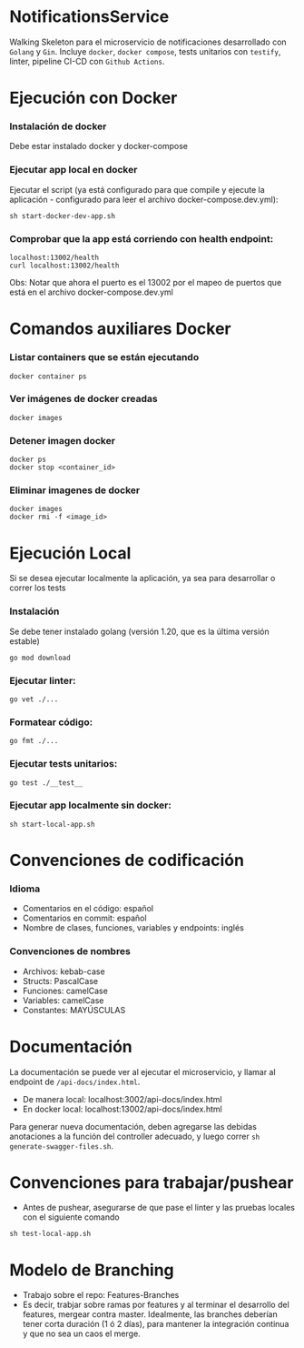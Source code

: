 # NotificationsService
Walking Skeleton para el microservicio de notificaciones desarrollado con `Golang` y `Gin`.
Incluye `docker`, `docker compose`, tests unitarios con `testify`, linter, pipeline CI-CD con `Github Actions`. 


# Ejecución con Docker

### Instalación de docker
Debe estar instalado docker y docker-compose

### Ejecutar app local en docker
Ejecutar el script (ya está configurado para que compile y ejecute la aplicación - configurado para leer el archivo docker-compose.dev.yml):
```
sh start-docker-dev-app.sh
```

### Comprobar que la app está corriendo con health endpoint:
```
localhost:13002/health
curl localhost:13002/health
```
Obs: Notar que ahora el puerto es el 13002 por el mapeo de puertos que está en el archivo docker-compose.dev.yml


# Comandos auxiliares Docker

### Listar containers que se están ejecutando
```
docker container ps
```

### Ver imágenes de docker creadas
```
docker images
```

### Detener imagen docker
```
docker ps
docker stop <container_id>
```

### Eliminar imagenes de docker
```
docker images
docker rmi -f <image_id>
```

# Ejecución Local

Si se desea ejecutar localmente la aplicación, ya sea para desarrollar o correr los tests


### Instalación
Se debe tener instalado golang (versión 1.20, que es la última versión estable)
```
go mod download
```

### Ejecutar linter:
```
go vet ./...
```

### Formatear código:
```
go fmt ./...
```

### Ejecutar tests unitarios:
```
go test ./__test__
```

### Ejecutar app localmente sin docker:
```
sh start-local-app.sh
```


# Convenciones de codificación

### Idioma
- Comentarios en el código: español
- Comentarios en commit: español
- Nombre de clases, funciones, variables y endpoints: inglés

### Convenciones de nombres
- Archivos: kebab-case
- Structs: PascalCase
- Funciones: camelCase
- Variables: camelCase
- Constantes: MAYÚSCULAS

# Documentación

La documentación se puede ver al ejecutar el microservicio, y llamar al endpoint de `/api-docs/index.html`.
 - De manera local: localhost:3002/api-docs/index.html
 - En docker local: localhost:13002/api-docs/index.html

Para generar nueva documentación, deben agregarse las debidas anotaciones a la función del controller adecuado, y luego correr `sh generate-swagger-files.sh`.

# Convenciones para trabajar/pushear

- Antes de pushear, asegurarse de que pase el linter y las pruebas locales con el siguiente comando
```
sh test-local-app.sh
```

# Modelo de Branching
- Trabajo sobre el repo: Features-Branches
- Es decir, trabjar sobre ramas por features y al terminar el desarrollo del features, mergear contra master. Idealmente, las branches deberían tener corta duración (1 ó 2 días), para mantener la integración continua y que no sea un caos el merge.
